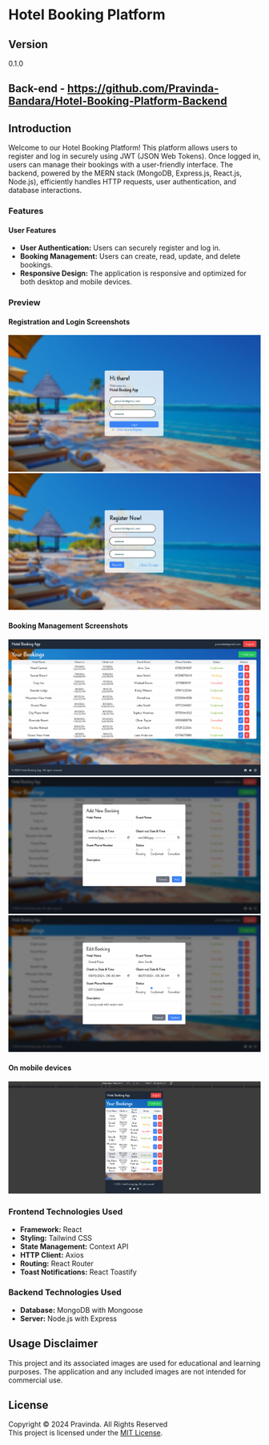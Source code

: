 # Hotel Booking Platform

## Version
0.1.0


## Back-end  -  https://github.com/Pravinda-Bandara/Hotel-Booking-Platform-Backend

## Introduction
Welcome to our Hotel Booking Platform! This platform allows users to register and log in securely using JWT (JSON Web Tokens). Once logged in, users can manage their bookings with a user-friendly interface. The backend, powered by the MERN stack (MongoDB, Express.js, React.js, Node.js), efficiently handles HTTP requests, user authentication, and database interactions.

### Features

#### User Features
- **User Authentication:** Users can securely register and log in.
- **Booking Management:** Users can create, read, update, and delete bookings.
- **Responsive Design:** The application is responsive and optimized for both desktop and mobile devices.

### Preview
#### Registration and Login Screenshots
![Registration Screenshot](./screenshots/1.png)
![Login Screenshot](./screenshots/2.png)

#### Booking Management Screenshots
![Booking Management 1](./screenshots/3.png)
![Booking Management 2](./screenshots/4.png)
![Booking Management 2](./screenshots/5.png)
#### On  mobile devices
![Booking Management 2](./screenshots/6.png)

### Frontend Technologies Used

- **Framework:** React
- **Styling:** Tailwind CSS
- **State Management:** Context API
- **HTTP Client:** Axios
- **Routing:** React Router
- **Toast Notifications:** React Toastify

### Backend Technologies Used

- **Database:** MongoDB with Mongoose
- **Server:** Node.js with Express

## Usage Disclaimer

This project and its associated images are used for educational and learning purposes. The application and any included images are not intended for commercial use.

## License

Copyright &copy; 2024 Pravinda. All Rights Reserved <br>
This project is licensed under the [MIT License](LICENSE.txt).
